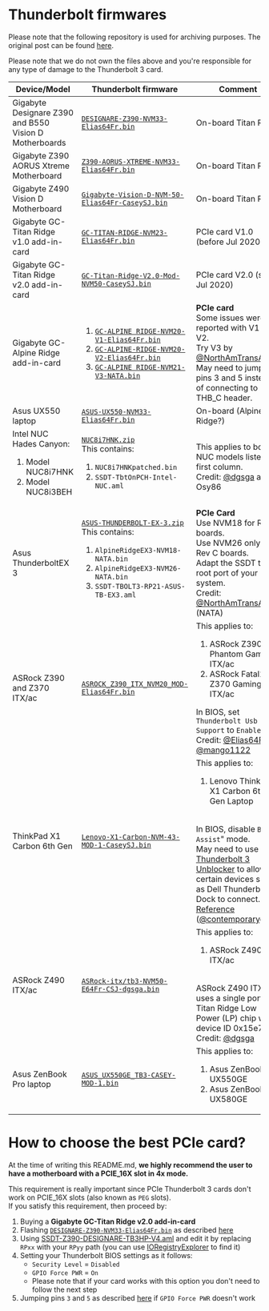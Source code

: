# Thunderbolt firmwares

Please note that the following repository is used for archiving purposes.
The original post can be found [here](https://www.tonymacx86.com/threads/success-gigabyte-designare-z390-thunderbolt-3-i7-9700k-amd-rx-580.267551/page-1640).

Please note that we do not own the files above and you're responsible for any type of damage to the Thunderbolt 3 card.

|Device/Model|Thunderbolt firmware|Comment|
|---|---|---|
|Gigabyte Designare Z390 and B550 Vision D Motherboards|[`DESIGNARE-Z390-NVM33-Elias64Fr.bin`](/Firmwares/DESIGNARE-Z390-NVM33-Elias64Fr.bin.zip)|On-board Titan Ridge|
|Gigabyte Z390 AORUS Xtreme Motherboard|[`Z390-AORUS-XTREME-NVM33-Elias64Fr.bin`](/Firmwares/Z390-AORUS-XTREME-NVM33-Elias64Fr.bin.zip)|On-board Titan Ridge|
|Gigabyte Z490 Vision D Motherboard|[`Gigabyte-Vision-D-NVM-50-Elias64Fr-CaseySJ.bin`](/Firmwares/Gigabyte-Vision-D-NVM-50-Elias64Fr-CaseySJ.bin.zip)|On-board Titan Ridge|
|Gigabyte GC-Titan Ridge v1.0 add-in-card|[`GC-TITAN-RIDGE-NVM23-Elias64Fr.bin`](/Firmwares/GC-TITAN-RIDGE-NVM23-Elias64Fr.bin.zip)|PCIe card V1.0 (before Jul 2020)|
|Gigabyte GC-Titan Ridge v2.0 add-in-card|[`GC-Titan-Ridge-V2.0-Mod-NVM50-CaseySJ.bin`](/Firmwares/GC-Titan-Ridge-V2.0-Mod-NVM50-CaseySJ.bin.zip)|PCIe card V2.0 (since Jul 2020)|
|Gigabyte GC-Alpine Ridge add-in-card|<ol><li><a href="/Firmwares/GC-ALPINE RIDGE-NVM20-V1-Elias64Fr.bin.zip">`GC-ALPINE RIDGE-NVM20-V1-Elias64Fr.bin`</a></li><li><a href="/Firmwares/GC-ALPINE-RIDGE-NVM20-V2-Elias64Fr.bin.zip">`GC-ALPINE-RIDGE-NVM20-V2-Elias64Fr.bin`</a></li><li><a href="/Firmwares/GC-ALPINE RIDGE-NVM21-V3-NATA.bin.zip">`GC-ALPINE RIDGE-NVM21-V3-NATA.bin`</a></li></ol>|<b>PCIe card</b><br>Some issues were reported with V1 and V2.<br>Try V3 by [@NorthAmTransAm](https://www.tonymacx86.com/members/2080127/).<br>May need to jump pins 3 and 5 instead of connecting to THB_C header.|
|Asus UX550 laptop|[`ASUS-UX550-NVM33-Elias64Fr.bin`](/Firmwares/ASUS-UX550-NVM33-Elias64Fr.bin.zip)|On-board (Alpine Ridge?)|
|Intel NUC Hades Canyon:<ol><li>Model NUC8i7HNK</li><li>Model NUC8i3BEH</li></ol>|[`NUC8i7HNK.zip`](/Firmwares/NUC8i7HNK.zip)<br>This contains:<ol><li>`NUC8i7HNKpatched.bin`</li><li>`SSDT-TbtOnPCH-Intel-NUC.aml`|This applies to both NUC models listed in first column.<br>Credit: [@dgsga](https://www.tonymacx86.com/members/12060/) and Osy86|
|Asus ThunderboltEX 3|[`ASUS-THUNDERBOLT-EX-3.zip`](/Firmwares/ASUS-THUNDERBOLT-EX-3.zip)<br>This contains:<ol><li>`AlpineRidgeEX3-NVM18-NATA.bin`</li><li>`AlpineRidgeEX3-NVM26-NATA.bin`</li><li>`SSDT-TBOLT3-RP21-ASUS-TB-EX3.aml`</li></ol>|<b>PCIe Card</b><br>Use NVM18 for Rev B boards.<br>Use NVM26 only for Rev C boards.<br>Adapt the SSDT to the root port of your system.<br>Credit: [@NorthAmTransAm](https://www.tonymacx86.com/members/2080127/) (NATA)|
|ASRock Z390 and Z370 ITX/ac|[`ASROCK_Z390_ITX_NVM20_MOD-Elias64Fr.bin`](/Firmwares/ASROCK_Z390_ITX_NVM20_MOD-Elias64Fr.bin.zip)|This applies to:<ol><li>ASRock Z390 Phantom Gaming ITX/ac</li><li>ASRock Fatal1ty Z370 Gaming-ITX/ac</li></ol>In BIOS, set `Thunderbolt Usb Support` to `Enabled`<br>Credit: [@Elias64Fr](https://www.tonymacx86.com/members/2347319/) [@mango1122](https://www.tonymacx86.com/members/2241238/)|
|ThinkPad X1 Carbon 6th Gen|[`Lenovo-X1-Carbon-NVM-43-MOD-1-CaseySJ.bin`](/Firmwares/Lenovo-X1-Carbon-NVM-43-MOD-1-CaseySJ.bin.zip)|This applies to:<ol><li>Lenovo ThinkPad X1 Carbon 6th Gen Laptop</li></ol><br>In BIOS, disable `BIOS Assist`" mode.<br>May need to use [Thunderbolt 3 Unblocker](https://github.com/rgov/Thunderbolt3Unblocker) to allow certain devices such as Dell Thunderbolt Dock to connect.<br> [Reference](https://www.tonymacx86.com/threads/success-gigabyte-designare-z390-thunderbolt-3-i7-9700k-amd-rx-580.267551/post-2160656) ([@contemporarygary](https://www.tonymacx86.com/members/2266784/))|
|ASRock Z490 ITX/ac|[`ASRock-itx/tb3-NVM50-E64Fr-CSJ-dgsga.bin`](/Firmwares/ASRock-itx/tb3-NVM50-E64Fr-CSJ-dgsga.bin.zip)|This applies to:<ol><li>ASRock Z490 ITX/ac</li></ol><br>ASRock Z490 ITX/ac uses a single port Titan Ridge Low Power (LP) chip with device ID 0x15e7.<br>Credit: [@dgsga](https://www.tonymacx86.com/members/12060/)|
|Asus ZenBook Pro laptop|[`ASUS_UX550GE_TB3-CASEY-MOD-1.bin`](/Firmwares/ASUS-UX550-NVM33-Elias64Fr.bin.zip)|This applies to:<ol><li>Asus ZenBook Pro UX550GE</li><li>Asus ZenBook Pro UX580GE</li></ol>|


# How to choose the best PCIe card?

At the time of writing this README.md, <b>we highly recommend the user to have a motherboard with a PCIE\_16X slot in 4x mode.</b>

This requirement is really important since PCIe Thunderbolt 3 cards don't work on PCIE\_16X slots (also known as `PEG` slots).<br>
If you satisfy this requirement, then proceed by:

1. Buying a <b>Gigabyte GC-Titan Ridge v2.0 add-in-card</b>
2. Flashing [`DESIGNARE-Z390-NVM33-Elias64Fr.bin`](/Firmwares/DESIGNARE-Z390-NVM33-Elias64Fr.bin.zip) as described [here](https://github.com/ameyrupji/thunderbolt-macpro-5-1/blob/master/GC-TitanRidge.md#thunderbolt-mac-pro-early-2009-with-gigabyte-gc-titan-ridge-card)
3. Using [SSDT-Z390-DESIGNARE-TB3HP-V4.aml](/SSDTs/SSDT-Z390-DESIGNARE-TB3HP-V4.aml) and edit it by replacing `RPxx` with your `RPyy` path (you can use [IORegistryExplorer](https://github.com/utopia-team/IORegistryExplorer/) to find it)
4. Setting your Thunderbolt BIOS settings as it follows:
	- `Security Level` = `Disabled`
	- `GPIO Force PWR` = `On` 
	 - Please note that if your card works with this option you don't need to follow the next step
5. Jumping pins `3` and `5` as described [here](https://github.com/ameyrupji/thunderbolt-macpro-5-1/blob/master/GC-TitanRidge.md#connect-pin-3-and-pin-5-of-jumper-for-hot-swap-capability) if `GPIO Force PWR` doesn't work
